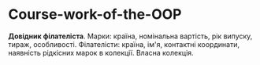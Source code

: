 # Course-work-of-the-OOP


**Довідник філателіста**. Марки: країна, номінальна вартість, рік випуску,
тираж, особливості. Філателісти: країна, ім'я, контактні координати, наявність
рідкісних марок в колекції. Власна колекція.
